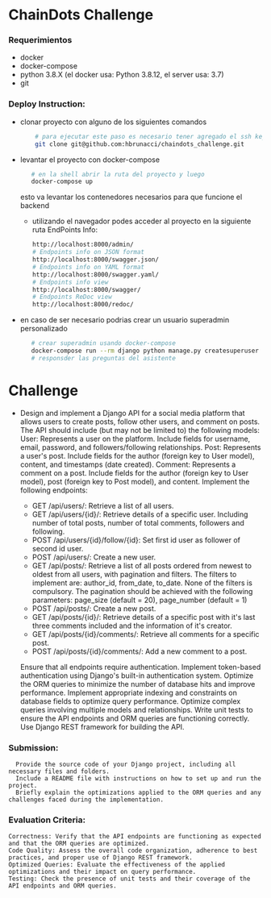 ChainDots Challenge
===================

### Requerimientos ###

* docker
* docker-compose
* python 3.8.X (el docker usa: Python 3.8.12,  el server usa: 3.7)
* git

### Deploy Instruction: ###

* clonar proyecto con alguno de los siguientes comandos
  ``` bash
      # para ejecutar este paso es necesario tener agregado el ssh key
      git clone git@github.com:hbrunacci/chaindots_challenge.git
   ```

* levantar el proyecto con docker-compose
   ``` bash
      # en la shell abrir la ruta del proyecto y luego
      docker-compose up
   ```
  esto va levantar los contenedores necesarios para que funcione el backend

  * utilizando el navegador podes acceder al proyecto en la siguiente ruta 
    EndPoints Info:

      ``` bash
      http://localhost:8000/admin/
      # Endpoints info on JSON format
      http://localhost:8000/swagger.json/  
      # Endpoints info on YAML format
      http://localhost:8000/swagger.yaml/
      # Endpoints info view
      http://localhost:8000/swagger/ 
      # Endpoints ReDoc view
      http://localhost:8000/redoc/  

       ```
  
* en caso de ser necesario podrias crear un usuario superadmin personalizado
   ``` bash
      # crear superadmin usando docker-compose 
      docker-compose run --rm django python manage.py createsuperuser
      # responsder las preguntas del asistente
   ```


Challenge 
===========    
* Design and implement a Django API for a social media platform that allows users to create posts, follow other users, and comment on posts.
    The API should include (but may not be limited to) the following models:
        User: Represents a user on the platform. Include fields for username, email, password, and followers/following relationships.
        Post: Represents a user's post. Include fields for the author (foreign key to User model), content, and timestamps (date created).
        Comment: Represents a comment on a post. Include fields for the author (foreign key to User model), post (foreign key to Post model), and content.
    Implement the following endpoints:
  * GET /api/users/: Retrieve a list of all users. 
  * GET /api/users/{id}/: Retrieve details of a specific user. Including number of total posts, number of total comments, followers and following.
  * POST /api/users/{id}/follow/{id}: Set first id user as follower of second id user.
  * POST /api/users/: Create a new user.
  * GET /api/posts/: Retrieve a list of all posts ordered from newest to oldest from all users, with pagination and filters. The filters to implement are: author_id, from_date, to_date. None of the filters is compulsory. The pagination should be achieved with the following parameters: page_size (default = 20), page_number (default = 1)
  * POST /api/posts/: Create a new post.
  * GET /api/posts/{id}/: Retrieve details of a specific post with it's last three comments included and the information of it's creator.
  * GET /api/posts/{id}/comments/: Retrieve all comments for a specific post.
  * POST /api/posts/{id}/comments/: Add a new comment to a post.

  Ensure that all endpoints require authentication. Implement token-based authentication using Django's built-in authentication system.
      Optimize the ORM queries to minimize the number of database hits and improve performance.
          Implement appropriate indexing and constraints on database fields to optimize query performance.
          Optimize complex queries involving multiple models and relationships.
      Write unit tests to ensure the API endpoints and ORM queries are functioning correctly.
      Use Django REST framework for building the API.
  
### Submission: ###
      Provide the source code of your Django project, including all necessary files and folders.
      Include a README file with instructions on how to set up and run the project.
      Briefly explain the optimizations applied to the ORM queries and any challenges faced during the implementation.

### Evaluation Criteria: ###
    Correctness: Verify that the API endpoints are functioning as expected and that the ORM queries are optimized.
    Code Quality: Assess the overall code organization, adherence to best practices, and proper use of Django REST framework.
    Optimized Queries: Evaluate the effectiveness of the applied optimizations and their impact on query performance.
    Testing: Check the presence of unit tests and their coverage of the API endpoints and ORM queries.



